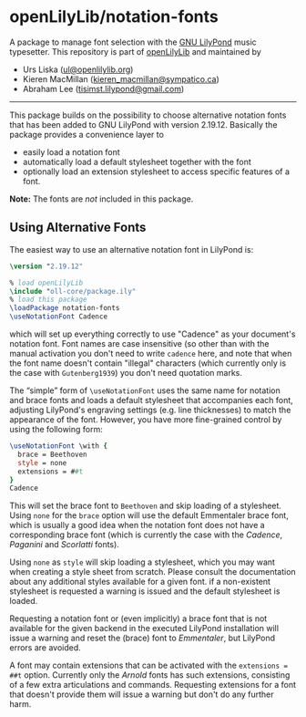 openLilyLib/notation-fonts
===========

A package to manage font selection with the [GNU LilyPond](http://lilypond.org) music typesetter.
This repository is part of [openLilyLib](https://github.com/openlilylib/openlilylib) and maintained by

- Urs Liska (ul@openlilylib.org)
- Kieren MacMillan (kieren_macmillan@sympatico.ca)
- Abraham Lee (tisimst.lilypond@gmail.com)

---

This package builds on the possibility to choose alternative notation fonts that has been added to GNU LilyPond 
with version 2.19.12. Basically the package provides a convenience layer to

* easily load a notation font
* automatically load a default stylesheet together with the font
* optionally load an extension stylesheet to access specific features of a font.

**Note:** The fonts are *not* included in this package.

Using Alternative Fonts
-----------------------

The easiest way to use an alternative notation font in LilyPond is:

```lilypond
\version "2.19.12"

% load openLilyLib
\include "oll-core/package.ily"
% load this package
\loadPackage notation-fonts
\useNotationFont Cadence
```

which will set up everything correctly to use "Cadence" as your document's notation font.
Font names are case insensitive (so other than with the manual activation you don't need to
write `cadence` here, and note that when the font name doesn't contain "illegal" characters
(which currently only is the case with `Gutenberg1939`) you don't need quotation marks.

The “simple” form of `\useNotationFont` uses the same name for notation and brace fonts and loads
a default stylesheet that accompanies each font, adjusting LilyPond's engraving settings (e.g.
line thicknesses) to match the appearance of the font. However, you have more fine-grained control
by using the following form:

```lilypond
\useNotationFont \with {
  brace = Beethoven
  style = none
  extensions = ##t
}
Cadence
```

This will set the brace font to `Beethoven` and skip loading of a stylesheet. Using `none` for the
`brace` option will use the default Emmentaler brace font, which is usually a good idea when the
notation font does not have a corresponding brace font (which is currently the case with the 
*Cadence*, *Paganini* and *Scorlatti* fonts).

Using `none` as `style` will skip loading a stylesheet, which you may want when creating a style sheet
from scratch. Please consult the documentation about any additional styles available for a given font.
if a non-existent stylesheet is requested a warning is issued and the default stylesheet is loaded.

Requesting a notation font or (even implicitly) a brace font that is not available for the given
backend in the executed LilyPond installation will issue a warning and reset the (brace) font to
*Emmentaler*, but LilyPond errors are avoided.

A font may contain extensions that can be activated with the `extensions = ##t` option. Currently only
the *Arnold* fonts has such extensions, consisting of a few extra articulations and commands.
Requesting extensions for a font that doesn't provide them will issue a warning but don't do any further harm.

